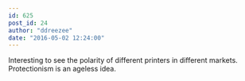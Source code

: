 ```yaml
---
id: 625
post_id: 24
author: "ddreezee"
date: "2016-05-02 12:24:00"
---
```

Interesting to see the polarity of different printers in different markets. Protectionism is an ageless idea.
